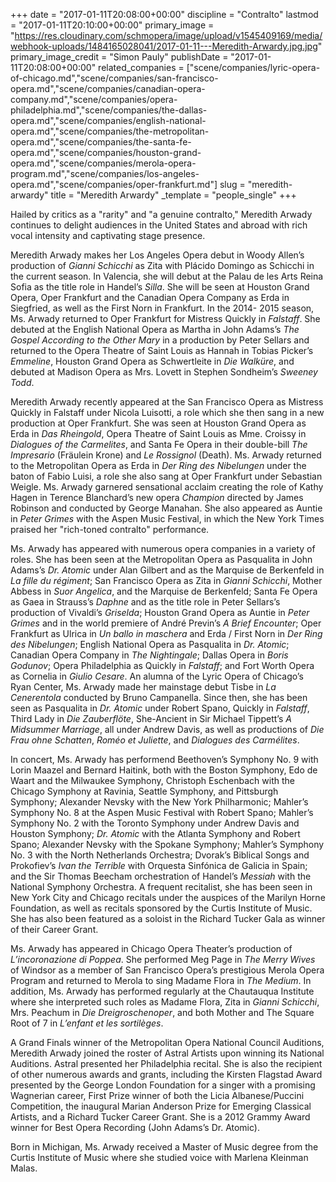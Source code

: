 +++
date = "2017-01-11T20:08:00+00:00"
discipline = "Contralto"
lastmod = "2017-01-11T20:10:00+00:00"
primary_image = "https://res.cloudinary.com/schmopera/image/upload/v1545409169/media/webhook-uploads/1484165028041/2017-01-11---Meredith-Arwardy.jpg.jpg"
primary_image_credit = "Simon Pauly"
publishDate = "2017-01-11T20:08:00+00:00"
related_companies = ["scene/companies/lyric-opera-of-chicago.md","scene/companies/san-francisco-opera.md","scene/companies/canadian-opera-company.md","scene/companies/opera-philadelphia.md","scene/companies/the-dallas-opera.md","scene/companies/english-national-opera.md","scene/companies/the-metropolitan-opera.md","scene/companies/the-santa-fe-opera.md","scene/companies/houston-grand-opera.md","scene/companies/merola-opera-program.md","scene/companies/los-angeles-opera.md","scene/companies/oper-frankfurt.md"]
slug = "meredith-arwardy"
title = "Meredith Arwardy"
_template = "people_single"
+++

Hailed by critics as a "rarity" and "a genuine contralto," Meredith Arwady continues to delight audiences in the United States and abroad with rich vocal intensity and captivating stage presence. 

Meredith Arwady makes her Los Angeles Opera debut in Woody Allen’s production of *Gianni Schicchi* as Zita with Plácido Domingo as Schicchi in the current season. In Valencia, she will debut at the Palau de les Arts Reina Sofia as the title role in Handel’s *Silla*. She will be seen at Houston Grand Opera, Oper Frankfurt and the Canadian Opera Company as Erda in Siegfried, as well as the First Norn in Frankfurt. In the 2014- 2015 season, Ms. Arwady returned to Oper Frankfurt for Mistress Quickly in *Falstaff*. She debuted at the English National Opera as Martha in John Adams’s *The Gospel According to the Other Mary* in a production by Peter Sellars and returned to the Opera Theatre of Saint Louis as Hannah in Tobias Picker’s *Emmeline*, Houston Grand Opera as Schwertleite in *Die Walküre*, and debuted at Madison Opera as Mrs. Lovett in Stephen Sondheim’s *Sweeney Todd*.

Meredith Arwady recently appeared at the San Francisco Opera as Mistress Quickly in Falstaff under Nicola Luisotti, a role which she then sang in a new production at Oper Frankfurt. She was seen at Houston Grand Opera as Erda in *Das Rheingold*, Opera Theatre of Saint Louis as Mme. Croissy in *Dialogues of the Carmelites*, and Santa Fe Opera in their double-bill *The Impresario* (Fräulein Krone) and *Le Rossignol* (Death). Ms. Arwady returned to the Metropolitan Opera as Erda in *Der Ring des Nibelungen* under the baton of Fabio Luisi, a role she also sang at Oper Frankfurt under Sebastian Weigle. Ms. Arwady garnered sensational acclaim creating the role of Kathy Hagen in Terence Blanchard’s new opera *Champion* directed by James Robinson and conducted by George Manahan. She also appeared as Auntie in *Peter Grimes* with the Aspen Music Festival, in which the New York Times praised her "rich-toned contralto" performance.

Ms. Arwady has appeared with numerous opera companies in a variety of roles. She has been seen at the Metropolitan Opera as Pasqualita in John Adams’s *Dr. Atomic* under Alan Gilbert and as the Marquise de Berkenfeld in *La fille du régiment*; San Francisco Opera as Zita in *Gianni Schicchi*, Mother Abbess in *Suor Angelica*, and the Marquise de Berkenfeld; Santa Fe Opera as Gaea in Strauss’s *Daphne* and as the title role in Peter Sellars’s production of Vivaldi’s *Griselda*; Houston Grand Opera as Auntie in *Peter Grimes* and in the world premiere of André Previn’s *A Brief Encounter*; Oper Frankfurt as Ulrica in *Un ballo in maschera* and Erda / First Norn in *Der Ring des Nibelungen*; English National Opera as Pasqualita in *Dr. Atomic*; Canadian Opera Company in *The Nightingale*; Dallas Opera in *Boris Godunov*; Opera Philadelphia as Quickly in *Falstaff*; and Fort Worth Opera as Cornelia in *Giulio Cesare*. An alumna of the Lyric Opera of Chicago’s Ryan Center, Ms. Arwady made her mainstage debut Tisbe in *La Cenerentola* conducted by Bruno Campanella. Since then, she has been seen as Pasqualita in *Dr. Atomic* under Robert Spano, Quickly in *Falstaff*, Third Lady in *Die Zauberflöte*, She-Ancient in Sir Michael Tippett’s *A Midsummer Marriage*, all under Andrew Davis, as well as productions of *Die Frau ohne Schatten*, *Roméo et Juliette*, and *Dialogues des Carmélites*. 

In concert, Ms. Arwady has performend Beethoven’s Symphony No. 9 with Lorin Maazel and Bernard Haitink, both with the Boston Symphony, Edo de Waart and the Milwaukee Symphony, Christoph Eschenbach with the Chicago Symphony at Ravinia, Seattle Symphony, and Pittsburgh Symphony; Alexander Nevsky with the New York Philharmonic; Mahler’s Symphony No. 8 at the Aspen Music Festival with Robert Spano; Mahler’s Symphony No. 2 with the Toronto Symphony under Andrew Davis and Houston Symphony; *Dr. Atomic* with the Atlanta Symphony and Robert Spano; Alexander Nevsky with the Spokane Symphony; Mahler’s Symphony No. 3 with the North Netherlands Orchestra; Dvorak’s Biblical Songs and Prokofiev’s *Ivan the Terrible* with Orquesta Sinfónica de Galicia in Spain; and the Sir Thomas Beecham orchestration of Handel’s *Messiah* with the National Symphony Orchestra. A frequent recitalist, she has been seen in New York City and Chicago recitals under the auspices of the Marilyn Horne Foundation, as well as recitals sponsored by the Curtis Institute of Music. She has also been featured as a soloist in the Richard Tucker Gala as winner of their Career Grant.

Ms. Arwady has appeared in Chicago Opera Theater’s production of *L’incoronazione di Poppea*. She performed Meg Page in *The Merry Wives* of Windsor as a member of San Francisco Opera’s prestigious Merola Opera Program and returned to Merola to sing Madame Flora in *The Medium*. In addition, Ms. Arwady has performed regularly at the Chautauqua Institute where she interpreted such roles as Madame Flora, Zita in *Gianni Schicchi*, Mrs. Peachum in *Die Dreigroschenoper*, and both Mother and The Square Root of 7 in *L’enfant et les sortilèges*.

A Grand Finals winner of the Metropolitan Opera National Council Auditions, Meredith Arwady joined the roster of Astral Artists upon winning its National Auditions. Astral presented her Philadelphia recital. She is also the recipient of other numerous awards and grants, including the Kirsten Flagstad Award presented by the George London Foundation for a singer with a promising Wagnerian career, First Prize winner of both the Licia Albanese/Puccini Competition, the inaugural Marian Anderson Prize for Emerging Classical Artists, and a Richard Tucker Career Grant. She is a 2012 Grammy Award winner for Best Opera Recording (John Adams’s Dr. Atomic).

Born in Michigan, Ms. Arwady received a Master of Music degree from the Curtis Institute of Music where she studied voice with Marlena Kleinman Malas.
